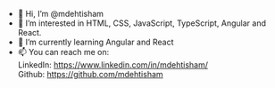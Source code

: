- 👋 Hi, I’m @mdehtisham
- 👀 I’m interested in HTML, CSS, JavaScript, TypeScript, Angular and React.
- 🌱 I’m currently learning Angular and React
- 📫 You can reach me on:   
          LinkedIn: https://www.linkedin.com/in/mdehtisham/  
          Github: https://github.com/mdehtisham
<!---
mdehtisham/mdehtisham is a ✨ special ✨ repository because its `README.md` (this file) appears on your GitHub profile.
You can click the Preview link to take a look at your changes.
--->
